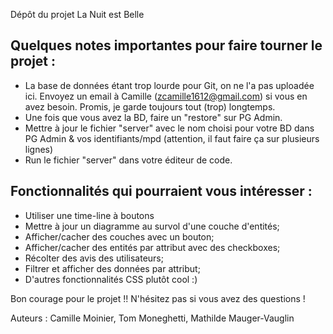 Dépôt du projet La Nuit est Belle

## Quelques notes importantes pour faire tourner le projet :

- La base de données étant trop lourde pour Git, on ne l'a pas uploadée ici. Envoyez un email à Camille (zcamille1612@gmail.com) si vous en avez besoin. Promis, je garde toujours tout (trop) longtemps.
- Une fois que vous avez la BD, faire un "restore" sur PG Admin.
- Mettre à jour le fichier "server" avec le nom choisi pour votre BD dans PG Admin & vos identifiants/mpd (attention, il faut faire ça sur plusieurs lignes)
- Run le fichier "server" dans votre éditeur de code.

## Fonctionnalités qui pourraient vous intéresser :

- Utiliser une time-line à boutons
- Mettre à jour un diagramme au survol d'une couche d'entités;
- Afficher/cacher des couches avec un bouton;
- Afficher/cacher des entités par attribut avec des checkboxes;
- Récolter des avis des utilisateurs;
- Filtrer et afficher des données par attribut;
- D'autres fonctionnalités CSS plutôt cool :)

Bon courage pour le projet !! N'hésitez pas si vous avez des questions !

Auteurs : Camille Moinier, Tom Moneghetti, Mathilde Mauger-Vauglin
